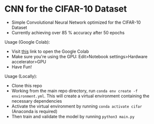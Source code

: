 # CNN for the CIFAR-10 Dataset

- Simple Convolutional Neural Network optimized for the CIFAR-10 Dataset
- Currently achieving over 85 % accuracy after 50 epochs

Usage (Google Colab):
- Visit [this](https://colab.research.google.com/github/benfogiel/CIFAR-10-CNN/blob/main/cifar.ipynb) link to open the Google Colab
- Make sure you're using the GPU: Edit>Notebook settings>Hardware accelerator>GPU
- Have Fun!

Usage (Locally):
- Clone this repo
- Working from the main repo directory, run ```conda env create -f environment.yml```. This will create a virtual environment containing the necessary dependencies
- Activate the virtual environment by running ```conda activate cifar``` (Anaconda is required)
- Then train and validate the model by running ```python3 main.py```
